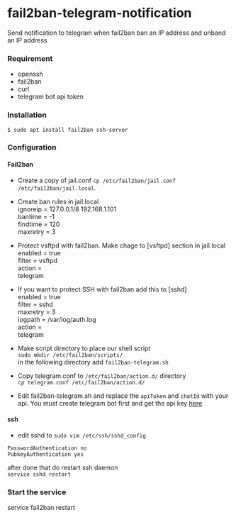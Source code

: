 # fail2ban-telegram-notification
Send notification to telegram when fail2ban ban an IP address and unband an IP address

### Requirement
- openssh
- fail2ban
- curl
- telegram bot api token

### Installation
`$ sudo apt install fail2ban ssh-server`

### Configuration
#### Fail2ban
- Create a copy of jail.conf `cp /etc/fail2ban/jail.conf /etc/fail2ban/jail.local`.
- Create ban rules in jail.local <br>
   ignoreip = 127.0.0.1/8 192.168.1.101   
   bantime = -1  
   findtime = 120   
   maxretry = 3  
  
- Protect vsftpd with fail2ban. Make chage to [vsftpd] section in jail.local
   enabled = true  
   filter  = vsftpd  
   action  =  
   telegram
   
 - If you want to protect SSH with fail2ban add this to [sshd]  
   enabled = true  
   filter  = sshd   
   maxretry = 3  
   logpath = /var/log/auth.log  
   action  =  
   telegram 
   
 - Make script directory to place our shell script  
 `sudo mkdir /etc/fail2ban/scripts/`  
 in the following directory add `fail2ban-telegram.sh`  
 
 - Copy telegram.conf to `/etc/fail2ban/action.d/` directory  
 `cp telegram.conf /etc/fail2ban/action.d/`
 
 - Edit fail2ban-telegram.sh and replace the `apiToken` and `chatId` with your api. You must create telegram bot first and get the api key [here](https://www.sohamkamani.com/blog/2016/09/21/making-a-telegram-bot/)

#### ssh
 - edit sshd to `sudo vim /etc/ssh/sshd_config`

  ```
  PasswordAuthentication no
  PubkeyAuthentication yes
  ```
  after done that do restart ssh daemon   
  `service sshd restart`

### Start the service  
service fail2ban restart

